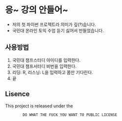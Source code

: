 # 응~ 강의 안들어~

* 저의 첫 파이썬 프로젝트라 의미가 깊(?)습니다.
* 국민대 온라인 토익 수업 듣기 싫어서 만들었습니다.

## 사용방법
1. 국민대 챔프스터디 아이디를 입력한다.
2. 국민대 챔프서터디 비번을 입력한다.
3. 리딩: R, 리스닝: L을 입력하고 쫌만 기다린다.
4. 끝

## Lisence
This project is released under the


            DO WHAT THE FUCK YOU WANT TO PUBLIC LICENSE
